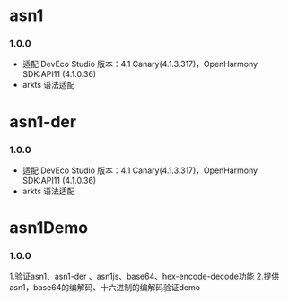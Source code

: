 
# asn1
### 1.0.0
- 适配 DevEco Studio 版本：4.1 Canary(4.1.3.317)，OpenHarmony SDK:API11 (4.1.0.36)
- arkts 语法适配

# asn1-der
### 1.0.0
- 适配 DevEco Studio 版本：4.1 Canary(4.1.3.317)，OpenHarmony SDK:API11 (4.1.0.36)
- arkts 语法适配

# asn1Demo
### 1.0.0

1.验证asn1、asn1-der 、asn1js、base64、hex-encode-decode功能
2.提供asn1，base64的编解码、十六进制的编解码验证demo
